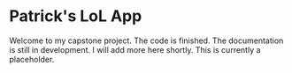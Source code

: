 # Patrick's LoL App

Welcome to my capstone project.  The code is finished.  The documentation is still in development.  I will add more here shortly.  This is currently a placeholder.
